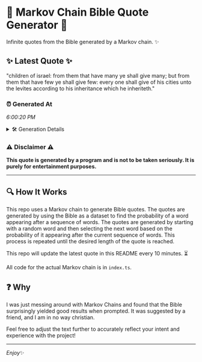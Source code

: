 # 📖 Markov Chain Bible Quote Generator 📖

Infinite quotes from the Bible generated by a Markov chain. ✨

## ✨ Latest Quote ✨
"children of israel: from them that have many ye shall give many; but from them that have few ye shall give few: every one shall give of his cities unto the levites according to his inheritance which he inheriteth."

### ⏰ Generated At
*6:00:20 PM*

<details>
    <summary>🛠️ Generation Details</summary>
    <p>
        <strong>🌱 Seed:</strong> children<br>
        <strong>🔄 Iterations:</strong> 38<br>
        <strong>📜 Context History:</strong><br>[ children ]: of<br>[ children, of ]: israel:<br>[ children, of, israel: ]: from<br>[ children, of, israel:, from ]: them<br>[ children, of, israel:, from, them ]: that<br>[ children, of, israel:, from, them, that ]: have<br>[ of, israel:, from, them, that, have ]: many<br>[ israel:, from, them, that, have, many ]: ye<br>[ from, them, that, have, many, ye ]: shall<br>[ them, that, have, many, ye, shall ]: give<br>[ that, have, many, ye, shall, give ]: many;<br>[ have, many, ye, shall, give, many; ]: but<br>[ many, ye, shall, give, many;, but ]: from<br>[ ye, shall, give, many;, but, from ]: them<br>[ shall, give, many;, but, from, them ]: that<br>[ give, many;, but, from, them, that ]: have<br>[ many;, but, from, them, that, have ]: few<br>[ but, from, them, that, have, few ]: ye<br>[ from, them, that, have, few, ye ]: shall<br>[ them, that, have, few, ye, shall ]: give<br>[ that, have, few, ye, shall, give ]: few:<br>[ have, few, ye, shall, give, few: ]: every<br>[ few, ye, shall, give, few:, every ]: one<br>[ ye, shall, give, few:, every, one ]: shall<br>[ shall, give, few:, every, one, shall ]: give<br>[ give, few:, every, one, shall, give ]: of<br>[ few:, every, one, shall, give, of ]: his<br>[ every, one, shall, give, of, his ]: cities<br>[ one, shall, give, of, his, cities ]: unto<br>[ shall, give, of, his, cities, unto ]: the<br>[ give, of, his, cities, unto, the ]: levites<br>[ of, his, cities, unto, the, levites ]: according<br>[ his, cities, unto, the, levites, according ]: to<br>[ cities, unto, the, levites, according, to ]: his<br>[ unto, the, levites, according, to, his ]: inheritance<br>[ the, levites, according, to, his, inheritance ]: which<br>[ levites, according, to, his, inheritance, which ]: he<br>[ according, to, his, inheritance, which, he ]: inheriteth.<br>
    </p>
</details>

### ⚠️ Disclaimer ⚠️
**This quote is generated by a program and is not to be taken seriously. It is purely for entertainment purposes.**

---

## 🔍 How It Works

This repo uses a Markov chain to generate Bible quotes. The quotes are generated by using the Bible as a dataset to find the probability of a word appearing after a sequence of words. The quotes are generated by starting with a random word and then selecting the next word based on the probability of it appearing after the current sequence of words. This process is repeated until the desired length of the quote is reached.

This repo will update the latest quote in this README every 10 minutes. ⏳

All code for the actual Markov chain is in `index.ts`.

## ❓ Why

I was just messing around with Markov Chains and found that the Bible surprisingly yielded good results when prompted. 
It was suggested by a friend, and I am in no way christian.

Feel free to adjust the text further to accurately reflect your intent and experience with the project!

---

*Enjoy*✨

